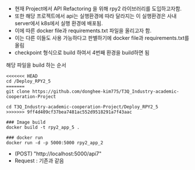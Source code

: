 - 현재 Project에서 API Refactoring 을 위해 rpy2 라이브러리를 도입하고자함.
- 또한 해당 프로젝트에서 api는 실행환경에 따라 달라지는 이 실행환경은 사내 server에서 k8s에서 실행 환경에 배포됨.
- 이에 따른 docker file과 requirements.txt 파일을 올리고자 함.
- 이는 다른 이들도 사용 가능하다고 판별하기에 docker file과 requirements.txt를 올림
- checkpoint 형식으로 build 하여서 4번째 환경을 build하면 됨

해당 파일을 build 하는 순서

```
<<<<<<< HEAD
cd /Deploy_RPY2_5
=======
git clone https://github.com/donghee-kim775/T3Q_Industry-academic-cooperation-Project

cd T3Q_Industry-academic-cooperation-Project/Deploy_RPY2_5
>>>>>>> 9ff4d409cf37bea7481ac552d9518291a7f43aac

### Image build
docker build -t rpy2_app_5 .

### docker run
docker run -d -p 5000:5000 rpy2_app_2
```

- (POST) "http://localhost:5000/api7"
- Request : 기존과 같음
